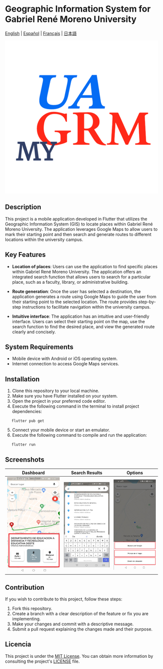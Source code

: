 # Geographic Information System for Gabriel René Moreno University

[English](./README.md) | [Español](./README.es.md) | [Français](./README.fr.md) | [日本語](./README.jp.md)

<p align="center">
  <img loading="lazy" src="./assets/icons/icon.png" alt="Logo" />
</p>

## Description

This project is a mobile application developed in Flutter that utilizes the Geographic Information System (GIS) to locate places within Gabriel René Moreno University. The application leverages Google Maps to allow users to mark their starting point and then search and generate routes to different locations within the university campus.

## Key Features

- **Location of places**: Users can use the application to find specific places within Gabriel René Moreno University. The application offers an integrated search function that allows users to search for a particular place, such as a faculty, library, or administrative building.

- **Route generation**: Once the user has selected a destination, the application generates a route using Google Maps to guide the user from their starting point to the selected location. The route provides step-by-step instructions to facilitate navigation within the university campus.

- **Intuitive interface**: The application has an intuitive and user-friendly interface. Users can select their starting point on the map, use the search function to find the desired place, and view the generated route clearly and concisely.

## System Requirements

- Mobile device with Android or iOS operating system.
- Internet connection to access Google Maps services.

## Installation

1. Clone this repository to your local machine.
2. Make sure you have Flutter installed on your system.
3. Open the project in your preferred code editor.
4. Execute the following command in the terminal to install project dependencies:

```shell
   flutter pub get
```

5. Connect your mobile device or start an emulator.
6. Execute the following command to compile and run the application:

```shell
   flutter run
```

## Screenshots

| **Dashboard** | **Search Results** | **Options** |
|:-------------------:|:--------------------------:|:----------------:|
| ![Dashboard](./screenshots/s1.png) | ![Search Results](./screenshots/s2.png) | ![Options](./screenshots/s3.png) |



## Contribution

If you wish to contribute to this project, follow these steps:

1. Fork this repository.
2. Create a branch with a clear description of the feature or fix you are implementing.
3. Make your changes and commit with a descriptive message.
4. Submit a pull request explaining the changes made and their purpose.

## Licencia

This project is under the [MIT License](https://opensource.org/licenses/MIT). You can obtain more information by consulting the project's [LICENSE](LICENSE) file.
